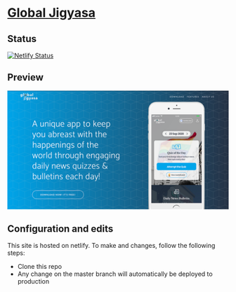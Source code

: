 # [Global Jigyasa](https://www.globaljigyasa.com)

## Status

[![Netlify Status](https://api.netlify.com/api/v1/badges/73fd6257-0fa7-48c5-8fe9-18371e7c378e/deploy-status)](https://app.netlify.com/sites/globaljigyasa/deploys)

## Preview

[![New Age Preview](img/screenshot.png)](https://startbootstrap.github.io/startbootstrap-new-age/)

## Configuration and edits

This site is hosted on netlify. To make and changes, follow the following steps:

* Clone this repo
* Any change on the master branch will automatically be deployed to production
